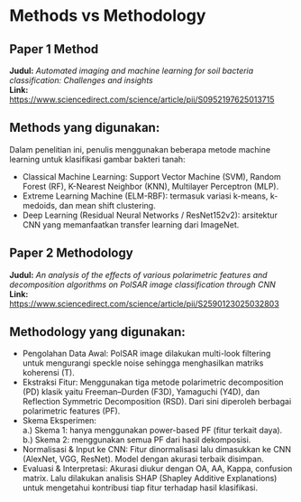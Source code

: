 # Methods vs Methodology

## **Paper 1 Method**  
**Judul:** *Automated imaging and machine learning for soil bacteria classification: Challenges and insights* \
**Link:** https://www.sciencedirect.com/science/article/pii/S0952197625013715

## **Methods yang digunakan:**
Dalam penelitian ini, penulis menggunakan beberapa metode machine learning untuk klasifikasi gambar bakteri tanah: 
- Classical Machine Learning: Support Vector Machine (SVM), Random Forest (RF), K-Nearest Neighbor (KNN), Multilayer Perceptron (MLP). 
- Extreme Learning Machine (ELM-RBF): termasuk variasi k-means, k-medoids, dan mean shift clustering. 
- Deep Learning (Residual Neural Networks / ResNet152v2): arsitektur CNN yang memanfaatkan transfer learning dari ImageNet.


## **Paper 2 Methodology**  
**Judul:** *An analysis of the effects of various polarimetric features and decomposition algorithms on PolSAR image classification through CNN* \
**Link:** https://www.sciencedirect.com/science/article/pii/S2590123025032803

## **Methodology yang digunakan:**
- Pengolahan Data Awal: PolSAR image dilakukan multi-look filtering untuk mengurangi speckle noise sehingga menghasilkan matriks koherensi (T).
- Ekstraksi Fitur: Menggunakan tiga metode polarimetric decomposition (PD) klasik yaitu Freeman–Durden (F3D), Yamaguchi (Y4D), dan Reflection Symmetric Decomposition (RSD). Dari sini diperoleh berbagai polarimetric features (PF).
- Skema Eksperimen:\
a.) Skema 1: hanya menggunakan power-based PF (fitur terkait daya).\
b.) Skema 2: menggunakan semua PF dari hasil dekomposisi.
- Normalisasi & Input ke CNN: Fitur dinormalisasi lalu dimasukkan ke CNN (AlexNet, VGG, ResNet). Model dengan akurasi terbaik disimpan. 
- Evaluasi & Interpretasi: Akurasi diukur dengan OA, AA, Kappa, confusion matrix. Lalu dilakukan analisis SHAP (Shapley Additive Explanations) untuk mengetahui kontribusi tiap fitur terhadap hasil klasifikasi.
